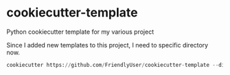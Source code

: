 # cookiecutter-template
Python cookiecutter template for my various project

Since I added new templates to this project, I need to specific directory now.

```python
cookiecutter https://github.com/FriendlyUser/cookiecutter-template --directory="stonk_project"
```
